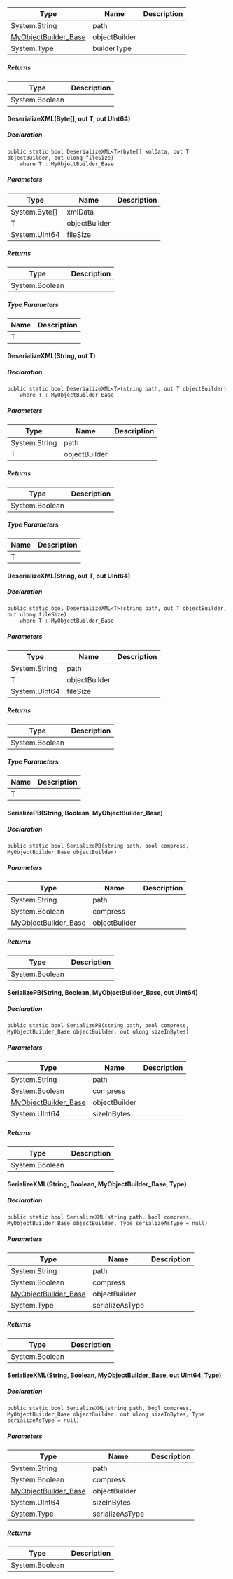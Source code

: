 | Type | Name | Description |
| --- | --- | --- |
| System.String | path |     |
| [MyObjectBuilder\_Base](https://keensoftwarehouse.github.io/SpaceEngineersModAPI/api/VRage.ObjectBuilders.MyObjectBuilder_Base.html) | objectBuilder |     |
| System.Type | builderType |     |

##### Returns

| Type | Description |
| --- | --- |
| System.Boolean |     |

#### DeserializeXML<T>(Byte\[\], out T, out UInt64)

##### Declaration

```
public static bool DeserializeXML<T>(byte[] xmlData, out T objectBuilder, out ulong fileSize)
    where T : MyObjectBuilder_Base
```

##### Parameters

| Type | Name | Description |
| --- | --- | --- |
| System.Byte\[\] | xmlData |     |
| T   | objectBuilder |     |
| System.UInt64 | fileSize |     |

##### Returns

| Type | Description |
| --- | --- |
| System.Boolean |     |

##### Type Parameters

| Name | Description |
| --- | --- |
| T   |     |

#### DeserializeXML<T>(String, out T)

##### Declaration

```
public static bool DeserializeXML<T>(string path, out T objectBuilder)
    where T : MyObjectBuilder_Base
```

##### Parameters

| Type | Name | Description |
| --- | --- | --- |
| System.String | path |     |
| T   | objectBuilder |     |

##### Returns

| Type | Description |
| --- | --- |
| System.Boolean |     |

##### Type Parameters

| Name | Description |
| --- | --- |
| T   |     |

#### DeserializeXML<T>(String, out T, out UInt64)

##### Declaration

```
public static bool DeserializeXML<T>(string path, out T objectBuilder, out ulong fileSize)
    where T : MyObjectBuilder_Base
```

##### Parameters

| Type | Name | Description |
| --- | --- | --- |
| System.String | path |     |
| T   | objectBuilder |     |
| System.UInt64 | fileSize |     |

##### Returns

| Type | Description |
| --- | --- |
| System.Boolean |     |

##### Type Parameters

| Name | Description |
| --- | --- |
| T   |     |

#### SerializePB(String, Boolean, MyObjectBuilder\_Base)

##### Declaration

```
public static bool SerializePB(string path, bool compress, MyObjectBuilder_Base objectBuilder)
```

##### Parameters

| Type | Name | Description |
| --- | --- | --- |
| System.String | path |     |
| System.Boolean | compress |     |
| [MyObjectBuilder\_Base](https://keensoftwarehouse.github.io/SpaceEngineersModAPI/api/VRage.ObjectBuilders.MyObjectBuilder_Base.html) | objectBuilder |     |

##### Returns

| Type | Description |
| --- | --- |
| System.Boolean |     |

#### SerializePB(String, Boolean, MyObjectBuilder\_Base, out UInt64)

##### Declaration

```
public static bool SerializePB(string path, bool compress, MyObjectBuilder_Base objectBuilder, out ulong sizeInBytes)
```

##### Parameters

| Type | Name | Description |
| --- | --- | --- |
| System.String | path |     |
| System.Boolean | compress |     |
| [MyObjectBuilder\_Base](https://keensoftwarehouse.github.io/SpaceEngineersModAPI/api/VRage.ObjectBuilders.MyObjectBuilder_Base.html) | objectBuilder |     |
| System.UInt64 | sizeInBytes |     |

##### Returns

| Type | Description |
| --- | --- |
| System.Boolean |     |

#### SerializeXML(String, Boolean, MyObjectBuilder\_Base, Type)

##### Declaration

```
public static bool SerializeXML(string path, bool compress, MyObjectBuilder_Base objectBuilder, Type serializeAsType = null)
```

##### Parameters

| Type | Name | Description |
| --- | --- | --- |
| System.String | path |     |
| System.Boolean | compress |     |
| [MyObjectBuilder\_Base](https://keensoftwarehouse.github.io/SpaceEngineersModAPI/api/VRage.ObjectBuilders.MyObjectBuilder_Base.html) | objectBuilder |     |
| System.Type | serializeAsType |     |

##### Returns

| Type | Description |
| --- | --- |
| System.Boolean |     |

#### SerializeXML(String, Boolean, MyObjectBuilder\_Base, out UInt64, Type)

##### Declaration

```
public static bool SerializeXML(string path, bool compress, MyObjectBuilder_Base objectBuilder, out ulong sizeInBytes, Type serializeAsType = null)
```

##### Parameters

| Type | Name | Description |
| --- | --- | --- |
| System.String | path |     |
| System.Boolean | compress |     |
| [MyObjectBuilder\_Base](https://keensoftwarehouse.github.io/SpaceEngineersModAPI/api/VRage.ObjectBuilders.MyObjectBuilder_Base.html) | objectBuilder |     |
| System.UInt64 | sizeInBytes |     |
| System.Type | serializeAsType |     |

##### Returns

| Type | Description |
| --- | --- |
| System.Boolean |     |